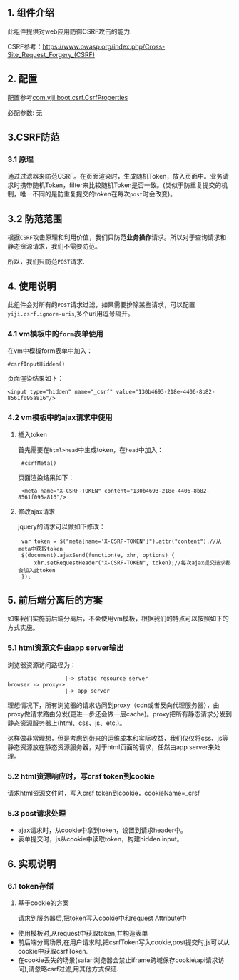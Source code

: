 ## 1. 组件介绍
此组件提供对web应用防御CSRF攻击的能力.

CSRF参考：https://www.owasp.org/index.php/Cross-Site_Request_Forgery_(CSRF)

## 2. 配置

配置参考[com.yiji.boot.csrf.CsrfProperties](src/main/java/com/yiji/boot/csrf/CsrfProperties.java)

必配参数: 
无


## 3.CSRF防范

### 3.1 原理

通过过滤器来防范CSRF。在页面渲染时，生成随机Token，放入页面中。业务请求时携带随机Token，filter来比较随机Token是否一致。(类似于防重复提交的机制，唯一不同的是防重复提交的token在每次`post`时会改变)。

## 3.2 防范范围

根据`CSRF`攻击原理和利用价值，我们只防范**业务操作**请求。所以对于查询请求和静态资源请求，我们不需要防范。

所以，我们只防范`POST`请求.


## 4. 使用说明

此组件会对所有的`POST`请求过滤，如果需要排除某些请求，可以配置`yiji.csrf.ignore-uris`,多个uri用逗号隔开。

### 4.1 vm模板中的`form`表单使用

在vm中模板form表单中加入：

	#csrfInputHidden()

页面渲染结果如下：

	<input type="hidden" name="_csrf" value="130b4693-218e-4406-8b82-8561f095a816"/>


### 4.2 vm模板中的ajax请求中使用


1. 插入token

    首先需要在`html>head`中生成token，在`head`中加入：

	    #csrfMeta()

    页面渲染结果如下：

	    <meta name="X-CSRF-TOKEN" content="130b4693-218e-4406-8b82-8561f095a816"/>

2. 修改ajax请求

    jquery的请求可以做如下修改：

	    var token = $("meta[name='X-CSRF-TOKEN']").attr("content");//从meta中获取token
        $(document).ajaxSend(function(e, xhr, options) {
            xhr.setRequestHeader("X-CSRF-TOKEN", token);//每次ajax提交请求都会加入此token
        });

## 5. 前后端分离后的方案

如果我们实施前后端分离后，不会使用vm模板，根据我们的特点可以按照如下的方式实施。

### 5.1 html资源文件由app server输出

浏览器资源访问路径为：

                      |-> static resource server
    browser -> proxy-> 
                      |-> app server
    
理想情况下，所有浏览器的请求访问到proxy（cdn或者反向代理服务器），由proxy做请求路由分发(更进一步还会做一层cache)。proxy把所有静态请求分发到
静态资源服务器上(html、css、js、etc.)。

这样做非常理想，但是考虑到带来的运维成本和实际收益，我们仅仅将css、js等静态资源放在静态资源服务器，对于html页面的请求，任然由app server来处理。

### 5.2 html资源响应时，写crsf token到cookie

请求html资源文件时，写入crsf token到cookie，cookieName=_crsf

### 5.3 post请求处理

* ajax请求时，从cookie中拿到token，设置到请求header中。
* 表单提交时，js从cookie中读取token，构建hidden input。

## 6. 实现说明

### 6.1 token存储
  
1. 基于cookie的方案

    请求到服务器后,把token写入cookie中和request Attribute中

* 使用模板时,从request中获取token,并构造表单
* 前后端分离场景,在用户请求时,把csrfToken写入cookie,post提交时,js可以从cookie中获取csrfToken.
* 在cookie丢失的场景(safari浏览器会禁止iframe跨域保存cookie\api请求访问),请忽略csrf过滤,用其他方式保证.
